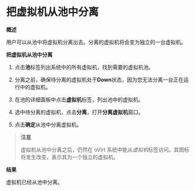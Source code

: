 # 把虚拟机从池中分离

**概述**

用户可以从池中将虚拟机分离出去。分离的虚拟机将会变为独立的一台虚拟机。

**把虚拟机从池中分离**

1. 点击**池**标签列出系统中的所有虚拟机，找到需要的虚拟机池。

1. 分离之前，确保待分离的虚拟机处于**Down**状态，因为您无法分离一台正在运行中的虚拟机。

1. 在池的详细面板中点击**虚拟机**标签，列出池中的虚拟机。

1. 选中待分离的虚拟机，点击**分离**，打开**分离虚拟机**窗口。

1. 点击**确定**从池中分离虚拟机。

> **注意**
>
> 虚拟机从池中分离之后，仍然在 oVirt
> 系统中能从*虚拟机*标签访问。其图标将发生改变，表示其为一个独立的虚拟机。

**结果**

虚拟机已经从池中分离。
